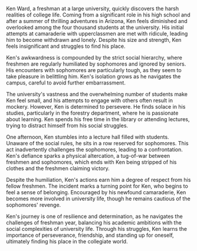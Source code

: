 Ken Ward, a freshman at a large university, quickly discovers the harsh realities of college life. Coming from a significant role in his high school and after a summer of thrilling adventures in Arizona, Ken feels diminished and overlooked among the four thousand students at the university. His initial attempts at camaraderie with upperclassmen are met with ridicule, leading him to become withdrawn and lonely. Despite his size and strength, Ken feels insignificant and struggles to find his place.

Ken's awkwardness is compounded by the strict social hierarchy, where freshmen are regularly humiliated by sophomores and ignored by seniors. His encounters with sophomores are particularly tough, as they seem to take pleasure in belittling him. Ken's isolation grows as he navigates the campus, careful to avoid further embarrassment.

The university's vastness and the overwhelming number of students make Ken feel small, and his attempts to engage with others often result in mockery. However, Ken is determined to persevere. He finds solace in his studies, particularly in the forestry department, where he is passionate about learning. Ken spends his free time in the library or attending lectures, trying to distract himself from his social struggles.

One afternoon, Ken stumbles into a lecture hall filled with students. Unaware of the social rules, he sits in a row reserved for sophomores. This act inadvertently challenges the sophomores, leading to a confrontation. Ken's defiance sparks a physical altercation, a tug-of-war between freshmen and sophomores, which ends with Ken being stripped of his clothes and the freshmen claiming victory.

Despite the humiliation, Ken's actions earn him a degree of respect from his fellow freshmen. The incident marks a turning point for Ken, who begins to feel a sense of belonging. Encouraged by his newfound camaraderie, Ken becomes more involved in university life, though he remains cautious of the sophomores' revenge.

Ken's journey is one of resilience and determination, as he navigates the challenges of freshman year, balancing his academic ambitions with the social complexities of university life. Through his struggles, Ken learns the importance of perseverance, friendship, and standing up for oneself, ultimately finding his place in the collegiate world.